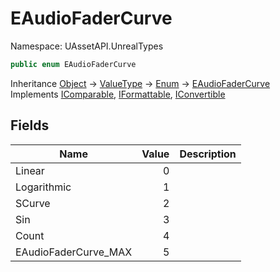 # EAudioFaderCurve

Namespace: UAssetAPI.UnrealTypes

```csharp
public enum EAudioFaderCurve
```

Inheritance [Object](https://docs.microsoft.com/en-us/dotnet/api/system.object) → [ValueType](https://docs.microsoft.com/en-us/dotnet/api/system.valuetype) → [Enum](https://docs.microsoft.com/en-us/dotnet/api/system.enum) → [EAudioFaderCurve](./uassetapi.unrealtypes.eaudiofadercurve.md)<br>
Implements [IComparable](https://docs.microsoft.com/en-us/dotnet/api/system.icomparable), [IFormattable](https://docs.microsoft.com/en-us/dotnet/api/system.iformattable), [IConvertible](https://docs.microsoft.com/en-us/dotnet/api/system.iconvertible)

## Fields

| Name | Value | Description |
| --- | --: | --- |
| Linear | 0 |  |
| Logarithmic | 1 |  |
| SCurve | 2 |  |
| Sin | 3 |  |
| Count | 4 |  |
| EAudioFaderCurve_MAX | 5 |  |
